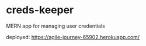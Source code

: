 # creds-keeper
MERN app for managing user credentials

deployed: https://agile-journey-65902.herokuapp.com/
